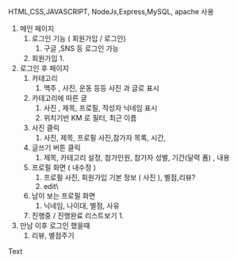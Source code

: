 HTML,CSS,JAVASCRIPT, NodeJs,Express,MySQL, apache 사용

1. 메인 페이지 
   1. 로그인 기능 ( 회원가입 / 로그인)
      1. 구글 ,SNS 등 로그인 가능
   2. 회원가입
      1. 
2. 로그인 후 페이지
   1. 카테고리
      1. 맥주 , 사진, 운동 등등 사진 과 글로 표시
   2. 카테고리에 따른 글
      1. 사진 , 제목, 프로필, 작성자 닉네임 표시
      2. 위치기반 KM 로  필터, 최근 이름
   3. 사진 클릭
      1. 사진, 제목, 프로필 사진,참가자 목록, 시간, 
   4. 글쓰기 버튼 클릭
      1. 제목, 카테고리 설정, 참가인원,  참가자 성별, 기간(달력 폼) , 내용
   5. 프로필 화면 ( 내수정 )
      1.  프로필 사진, 회원가입 기본 정보 ( 사진 ), 별점,리뷰?
      2. edit\
   6. 남이 보는 프로필 화면
      1. 닉네임, 나이대, 별점, 사유
   7. 진행중 / 진행완료 리스트보기
      1. 
3. 만남 이후 로그인 했을때
   1. 리뷰, 별점주기



Text
